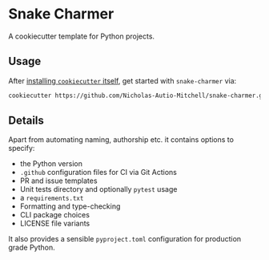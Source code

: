 # Snake Charmer

A cookiecutter template for Python projects.

## Usage

After [installing `cookiecutter` itself](https://cookiecutter.readthedocs.io/en/stable/installation.html), get started with `snake-charmer` via:

```bash
cookiecutter https://github.com/Nicholas-Autio-Mitchell/snake-charmer.git
```

## Details

Apart from automating naming, authorship etc. it contains options to specify:

* the Python version
* `.github` configuration files for CI via Git Actions
* PR and issue templates
* Unit tests directory and optionally `pytest` usage
* a `requirements.txt`
* Formatting and type-checking
* CLI package choices
* LICENSE file variants

It also provides a sensible `pyproject.toml` configuration for production grade Python.
